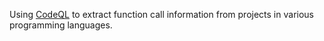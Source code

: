 Using [CodeQL](https://codeql.github.com/) to extract function call information from projects in various programming languages.
